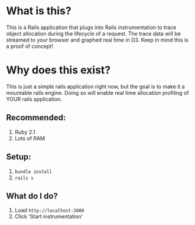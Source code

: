 # What is this?
This is a Rails application that plugs into Rails instrumentation to trace object allocation during the lifecycle of a request.
The trace data will be streamed to your browser and graphed real time in D3.
Keep in mind this is a proof of concept!

# Why does this exist?
This is just a simple rails application right now, but the goal is to make it a mountable rails engine. 
Doing so will enable real time allocation profiling of YOUR rails application.

## Recommended:
1. Ruby 2.1
1. Lots of RAM

## Setup:
1. ```bundle install```
1. ```rails s```

## What do I do?
1. Load ```http://localhost:3000```
1. Click 'Start instrumentation'
